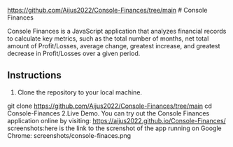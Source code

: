 https://github.com/Aijus2022/Console-Finances/tree/main # Console Finances

Console Finances is a JavaScript application that analyzes financial records to calculate key metrics, 
such as the total number of months, net total amount of Profit/Losses, average change, greatest increase, and greatest decrease in Profit/Losses over a given period.

## Instructions

1. Clone the repository to your local machine.

git clone https://github.com/Aijus2022/Console-Finances/tree/main
cd Console-Finances
2.Live Demo.
You can try out the Console Finances application online by visiting:
https://aijus2022.github.io/Console-Finances/
screenshots:here is the link to the screnshot of the app running on Google Chrome:
screenshots/console-finaces.png
